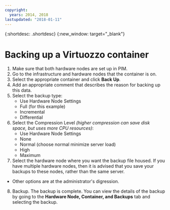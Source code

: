```yaml
---
copyright:
  years: 2014, 2018
lastupdated: "2018-01-11"
---
```

{:shortdesc: .shortdesc}
{:new_window: target="_blank"}

# Backing up a Virtuozzo container

1. Make sure that both hardware nodes are set up in PIM.
2. Go to the infrastructure and hardware nodes that the container is on.
3. Select the appropriate container and click **Back Up**.
4. Add an appropriate comment that describes the reason for backing up this data.
5. Select the backup type:
   * Use Hardware Node Settings
   * Full (for this example)
   * Incremental
   * Differential
6. Select the Compression Level *(higher compression can save disk space, but uses more CPU resources)*:
   * Use Hardware Node Settings
   * None
   * Normal (choose normal minimize server load)
   * High
   * Maximum
7. Select the hardware node where you want the backup file housed. If you have multiple hardware nodes, then it is advised that you save your backups to these nodes, rather than the same server.
  * Other options are at the administrator's digression.
8. Backup. The backup is complete. You can view the details of the backup by going to the **Hardware Node, Container, and Backups** tab and selecting the backup. 

